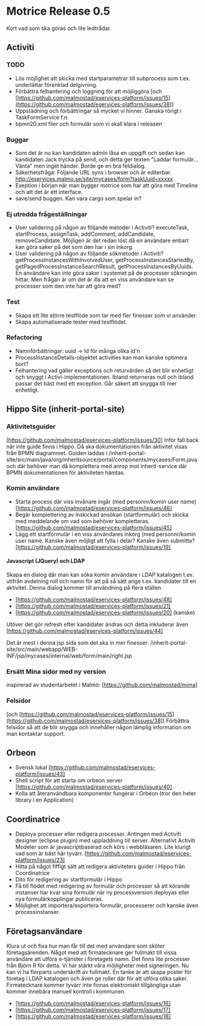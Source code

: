 # Motrice Release 0.5 #

Kort vad som ska göras och lite ledtrådar.

## Activiti ## 

### TODO ###

 * Lös möjlighet att skicka med startparametrar till subprocess som t.ex. underlättar förenklad delgivning. 
 * Förbättra felhantering och loggning för att möjliggöra [och [https://github.com/malmostad/eservices-platform/issues/15](https://github.com/malmostad/eservices-platform/issues/38])
 * Uppstädning och förbättringar så mycket vi hinner. Ganska rörigt i  TaskFormService f.n.
 * bpmn20.xml filer och formulär som vi skall klara i releasen


### Buggar ###

 * Som det är nu kan kandidaten admin låsa en uppgift och sedan kan kandidaten Jack trycka på send, och detta ger texten "Laddar formulär... Vänta" men inget händer. Borde ge en bra feldialog.
 * Säkerhetsfråga: Följande URL syns i browser och är editerbar. http://eservices.malmo.se/site/mycases/form?taskUuid=xxxxx
 * Exeption i början när man bygger motrice som har att göra med Timeline och att det är ett interface.
 * save/send buggen. Kan vara cargo som spelar in?


### Ej utredda frågeställningar ###

 * User validering på någon av följande metoder i Activiti? executeTask, startProcess, assignTask, addComment, addCandidate, removeCandidate. Möjligen är det redan löst då en användare enbart kan göra saker på det som den har i sin inkorg.
 * User validering på någon av följande sökmetoder i Activiti? getProcessInstancesWithInvolvedUser, getProcessInstancesStartedBy, getPagedProcessInstanceSearchResult, getProcessInstancesByUuids. En användare kan inte göra saker i systemet på de processer sökningen hittar. Men frågan är om det är illa att en viss användare kan se processer som den inte har att göra med?

### Test ###

 * Skapa ett lite större testflöde som tar med fler finesser som vi använder. 
 * Skapa automatiserade tester med  testflödet. 

### Refactoring ###

 * Namnförbättringar: uuid -> Id för många olika id'n
 * ProcessInstanceDetails-objektet activities kan man kanske optimera bort?
 * Felhantering vad gäller exceptions och returvärden så det blir enhetligt och snyggt i Activi-implementationen. Ibland returneras null och ibland passar det bäst med ett exception. Går säkert att snygga till mer enhetligt.


## Hippo Site (inherit-portal-site) ##

### Aktivitetsguider ###
[https://github.com/malmostad/eservices-platform/issues/30]
Inför fall back när inte guide finns i Hippo. Då ska dokumentationen från aktivitet visas från BPMN diagrammet. Guiden laddas i /inherit-portal-site/src/main/java/org/inheritsource/portal/components/mycases/Form.java och där behöver man då komplettera med anrop mot inherit-service där BPMN dokumentationen för aktiviteten hämtas.

### Komin användare ###

 * Starta process där viss invånare ingår (med personnr/komin user name) [https://github.com/malmostad/eservices-platform/issues/46]
 * Begär komplettering av inskickad ansökan (startformulär) och skicka med meddelande om vad som behöver kompletteras. [https://github.com/malmostad/eservices-platform/issues/45] 
 * Lägg ett startformulär i en viss användares inkorg (med personnr/komin user name. Kanske även möjligt att fylla i delar? Kanske även submitta? [https://github.com/malmostad/eservices-platform/issues/19]

#### Javascript (JQuery) och LDAP ####
Skapa en dialog där man kan söka komin användare i LDAP katalogen t.ex. utifrån avdelning roll och namn för att på så sätt ange t.ex. kandidater till en aktivitet. Denna dialog kommer till användning på flera ställen.

 * [https://github.com/malmostad/eservices-platform/issues/48]
 * [https://github.com/malmostad/eservices-platform/issues/21]
 * [https://github.com/malmostad/eservices-platform/issues/20] (kanske)

Utöver det gör refresh efter kandidater ändras och detta inkluderar även [https://github.com/malmostad/eservices-platform/issues/44]

Det är mest i denna jsp sida som det ska in mer finesser: /inherit-portal-site/src/main/webapp/WEB-INF/jsp/mycases/internal/web/form/main/right.jsp

### Ersätt Mina sidor med ny version ###
 inspirerad av studentarbetet i Malmö: [https://github.com/malmostad/mima]

### Felsidor ###
[och [https://github.com/malmostad/eservices-platform/issues/15](https://github.com/malmostad/eservices-platform/issues/38])
Förbättra felsidor så att de blir snygga och innehåller någon lämplig information om man kontaktar support.

## Orbeon ##

 * Svensk lokal [https://github.com/malmostad/eservices-platform/issues/43]
 * Shell script för att starta om orbeon server [https://github.com/malmostad/eservices-platform/issues/40]
 * Kolla att återanvändbara komponenter fungerar i Orbeon (tror den heter library i en Application)

## Coordinatrice ##

 * Deploya processer eller redigera processer. Antingen med Activiti designer (eclipse plugin) med uppladdning till server. Alternativt Activiti Modeler som är javascriptbaserad och körs i webbläsaren. Lite klurigt vad som är bäst här tyvärr. [https://github.com/malmostad/eservices-platform/issues/23]
 * Hitta på något fiffigt sätt att redigera aktiviteters guider i Hippo från Coordinatrice
 * Dito för redigering av startformulär i Hippo
 * Få till flödet med redigering av formulär och processer så att körande instanser har kvar sina formulär när ny processversion deployas eller nya formulärkopplingar publiceras.
 * Möjlighet att importera/exportera formulär, processerer och kanske även processinstanser.

## Företagsanvändare ##
Klura ut och fixa hur man får till det med användare som sköter företagsärenden. Något med att firmatecknare ger fullmakt till vissa användare att utföra e-tjänster i företagets namn. Det finns lite processer från Björn R för detta. Vi har stärkt våra möjligheter med signeringen. Nu kan vi ha flerparts underskrift av fullmakt. En tanke är att skapa poster för företag i LDAP katalogen och även ge roller där för att utföra olika saker. Firmatecknare kommer tyvärr inte finnas elektroniskt tillgängliga utan kommer innebära manuell kontroll i kommunen.


 * [https://github.com/malmostad/eservices-platform/issues/16]
 * [https://github.com/malmostad/eservices-platform/issues/17]
 * [https://github.com/malmostad/eservices-platform/issues/18]



